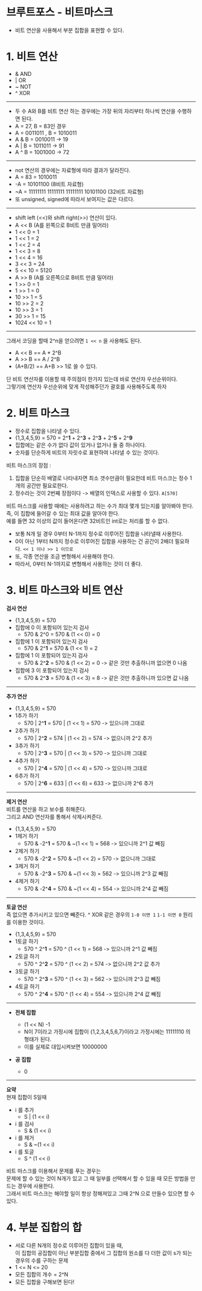 브루트포스 - 비트마스크
=======================
* 비트 연산을 사용해서 부분 집합을 표현할 수 있다.  

# 1. 비트 연산

* & AND
* | OR
* ~ NOT 
* ^ XOR
___

* 두 수 A와 B를 비트 연산 하는 경우에는 가장 뒤의 자리부터 하나씩 연산을 수행하면 된다.  
* A = 27, B = 83인 경우  
* A = 0011011 , B = 1010011
* A & B = 0010011 -> 19
* A | B = 1011011 -> 91
* A ^ B = 1001000 -> 72
___

* not 연산의 경우에는 자료형에 따라 결과가 달라진다.  
* A = 83 = 1010011
* -A = 10101100 (8비트 자료형)
* ~A = 11111111 11111111 11111111 10101100 (32비트 자료형)
* 또 unsigned, signed에 따라서 보여지는 값은 다르다.  

___

* shift left (<<)와 shift right(>>) 연산이 있다.  
* A << B (A를 왼쪽으로 B비트 만큼 밀어라)   
* 1 << 0 = 1
* 1 << 1 = 2
* 1 << 2 = 4 
* 1 << 3 = 8
* 1 << 4 = 16
* 3 << 3 = 24
* 5 << 10 = 5120
* A >> B (A를 오른쪽으로 B비트 만큼 밀어라)   
* 1 >> 0 = 1
* 1 >> 1 = 0
* 10 >> 1 = 5 
* 10 >> 2 = 2
* 10 >> 3 = 1
* 30 >> 1 = 15
* 1024 << 10 = 1

___

그래서 코딩을 할때 2^n을 얻으려면 ```1 << n``` 을 사용해도 된다.
* A << B == A * 2^B
* A >> B == A / 2^B
* (A+B/2) == A+B >> 1로 쓸 수 있다.   
   
단 비트 연산자를 이용할 때 주의점이 한가지 있는데 바로 연산자 우선순위이다.  
그렇기에 연산자 우선순위에 맞게 작성해주던가 괄호를 사용해주도록 하자  

# 2. 비트 마스크
* 정수로 집합을 나타낼 수 있다.  
* {1,3,4,5,9} = 570 = 2^**1** + 2^**3** + 2^**3** + 2^**5** + 2^**9**
* 집합에는 같은 수가 없다 값이 있거나 없거나 둘 중 하나이다.
* 숫자를 단순하게 비트의 자릿수로 표현하여 나타낼 수 있는 것이다.  
   
비트 마스크의 장점 :    
1. 집합을 단순히 배열로 나타내자면 최소 갯수만큼이 필요한데 비트 마스크는 정수 1개의 공간만 필요로한다.  
2. 정수라는 것이 2번째 장점이다 -> 배열의 인덱스로 사용할 수 있다. ```A[570]```
      
비트 마스크를 사용할 때에는 사용하려고 하는 수가 최대 몇개 있는지를 알아봐야 한다.      
즉, 이 집합에 들어갈 수 있는 최대 값을 알아야 한다.      
예를 들면 32 이상의 값이 들어온다면 32비트인 int로는 처리를 할 수 없다.      
   
* 보통 N개 일 경우 0부터 N-1까지 정수로 이루어진 집합을 나타낼때 사용한다.         
* 0이 아닌 1부터 N까지 정수로 이루어진 집합을 사용하는 건 공간이 2배더 필요하다. ``` << 1 이나 >> 1 이므로 ```          
* 또, 각종 연산을 조금 변형해서 사용해야 한다.       
* 따라서, 0부터 N-1까지로 변형해서 사용하는 것이 더 좋다.    

# 3. 비트 마스크와 비트 연산
**검사 연산**   
* {1,3,4,5,9} = 570
* 집합에 0 이 포함되어 있는지 검사  
   * 570 & 2^0 = 570 & (1 << 0) = 0
* 집합에 1 이 포함되어 있는지 검사  
   * 570 & 2^**1** = 570 & (1 << 1) = 2
* 집합에 1 이 포함되어 있는지 검사  
   * 570 & 2^**2** = 570 & (1 << 2) = 0 -> 같은 것만 추출하니까 없으면 0 나옴
* 집합에 3 이 포함되어 있는지 검사  
   * 570 & 2^**3** = 570 & (1 << 3) = 8 -> 같은 것만 추출하니까 있으면 값 나옴
___    
**추가 연산**     

* {1,3,4,5,9} = 570
* 1추가 하기  
   * 570 | 2^**1** = 570 | (1 << 1) = 570 -> 있으니까 그대로
* 2추가 하기  
   * 570 | 2^**2** = 574 | (1 << 2) = 574 -> 없으니까 2^2 추가
* 3추가 하기  
   * 570 | 2^**3** = 570 | (1 << 3) = 570 -> 있으니까 그대로
* 4추가 하기  
   * 570 | 2^**4** = 570 | (1 << 4) = 570 -> 있으니까 그대로
* 6추가 하기  
   * 570 | 2^**6** = 633 | (1 << 6) = 633 -> 없으니까 2^6 추가
___   
**제거 연산**     
비트를 연산을 하고 보수를 취해준다.      
그리고 AND 연산자를 통해서 삭제시켜준다.          
 
* {1,3,4,5,9} = 570
* 1제거 하기  
   * 570 & -2^**1** = 570 & ~(1 << 1) = 568 -> 있으니까 2^1 값 빼짐
* 2제거 하기  
   * 570 & -2^**2** = 570 & ~(1 << 2) = 570 -> 없으니까 그대로
* 3제거 하기  
   * 570 & -2^**3** = 570 & ~(1 << 3) = 562 -> 있으니까 2^3 값 빼짐
* 4제거 하기  
   * 570 & -2^**4** = 570 & ~(1 << 4) = 554 -> 있으니까 2^4 값 빼짐
___
**토글 연산**     
즉 없으면 추가시키고 있으면 빼준다.
^ XOR 같은 경우의 ```1-0 이면 1``` ```1-1 이면 0``` 원리를 이용한 것이다.  

* {1,3,4,5,9} = 570
* 1토글 하기  
   * 570 ^ 2^**1** = 570  ^ (1 << 1) = 568 -> 있으니까 2^1 값 빼짐
* 2토글 하기  
   * 570 ^ 2^**2** = 570  ^ (1 << 2) = 574 -> 없으니까 2^2 값 추가
* 3토글 하기  
   * 570 ^ 2^**3** = 570  ^ (1 << 3) = 562 -> 있으니까 2^3 값 빼짐
* 4토글 하기  
   * 570 ^ 2^**4** = 570  ^ (1 << 4) = 554 -> 있으니까 2^4 값 빼짐     
___
* **전체 집합**       
   * (1 << N) -1     
   * N이 7이라고 가정시에 집합이 {1,2,3,4,5,6,7}이라고 가정시에는 11111110 의 형태가 된다.
   * 이를 실제로 대입시켜보면 10000000
   
* **공 집합**   
   * 0
___
**요약**     
현재 집합이 S일때  
* i 를 추가
   * S | (1 << i)
* i 를 검사
   * S & (1 << i)
* i 를 제거
   * S & ~(1 << i)
* i 를 토글 
   * S ^ (1 << i)  
      
비트 마스크를 이용해서 문제를 푸는 경우는    
문제에 할 수 있는 것이 N개가 있고 그 때 일부를 선택해서 할 수 있을 때 모든 방법을 만드는 경우에 사용한다.  
그래서 비트 마스크는 해야할 일이 항상 정해져있고 그때 2^N 으로 만들수 있으면 할 수 있다.

# 4. 부분 집합의 합  
* 서로 다른 N개의 정수로 이루어진 집합이 있을 때,   
이 집합의 공집합이 아닌 부분집합 중에서 그 집합의 원소를 다 더한 값이 s가 되는 경우의 수를 구하는 문제    
* 1 <= N <= 20     
* 모든 집합의 개수 = 2^N    
* 모든 집합을 구해보면 된다!  



